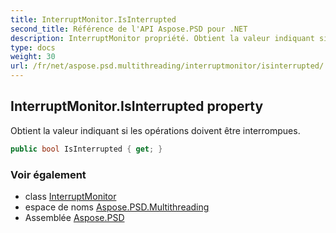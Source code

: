 ```yaml
---
title: InterruptMonitor.IsInterrupted
second_title: Référence de l'API Aspose.PSD pour .NET
description: InterruptMonitor propriété. Obtient la valeur indiquant si les opérations doivent être interrompues.
type: docs
weight: 30
url: /fr/net/aspose.psd.multithreading/interruptmonitor/isinterrupted/
---
```

## InterruptMonitor.IsInterrupted property

Obtient la valeur indiquant si les opérations doivent être interrompues.

```csharp
public bool IsInterrupted { get; }
```

### Voir également

* class [InterruptMonitor](../)
* espace de noms [Aspose.PSD.Multithreading](../../interruptmonitor/)
* Assemblée [Aspose.PSD](../../../)



